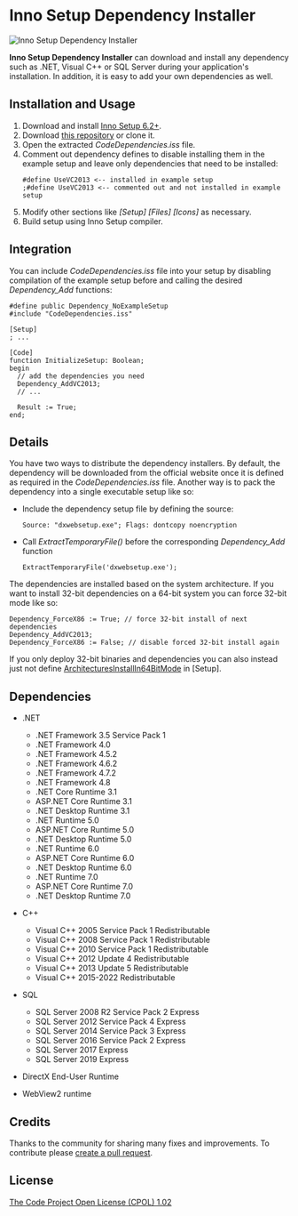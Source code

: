 # Inno Setup Dependency Installer

![Inno Setup Dependency Installer](https://user-images.githubusercontent.com/341158/122873592-3e2e9d80-d332-11eb-8055-8a4c6064ac4e.gif)

**Inno Setup Dependency Installer** can download and install any dependency such as .NET, Visual C++ or SQL Server during your application's installation. In addition, it is easy to add your own dependencies as well.

## Installation and Usage

1. Download and install [Inno Setup 6.2+](https://www.jrsoftware.org/isinfo.php).
2. Download [this repository](https://github.com/DomGries/InnoDependencyInstaller/archive/master.zip) or clone it.
3. Open the extracted _CodeDependencies.iss_ file.
4. Comment out dependency defines to disable installing them in the example setup and leave only dependencies that need to be installed:
    ```iss
    #define UseVC2013 <-- installed in example setup
    ;#define UseVC2013 <-- commented out and not installed in example setup
    ```
5. Modify other sections like _[Setup] [Files] [Icons]_ as necessary.
6. Build setup using Inno Setup compiler.

## Integration

You can include _CodeDependencies.iss_ file into your setup by disabling compilation of the example setup before and calling the desired _Dependency_Add_ functions:

```iss
#define public Dependency_NoExampleSetup
#include "CodeDependencies.iss"

[Setup]
; ...

[Code]
function InitializeSetup: Boolean;
begin
  // add the dependencies you need
  Dependency_AddVC2013;
  // ...

  Result := True;
end;
```

## Details

You have two ways to distribute the dependency installers. By default, the dependency will be downloaded from the official website once it is defined as required in the _CodeDependencies.iss_ file. Another way is to pack the dependency into a single executable setup like so:

* Include the dependency setup file by defining the source:

    ```iss
    Source: "dxwebsetup.exe"; Flags: dontcopy noencryption
    ```

* Call _ExtractTemporaryFile()_ before the corresponding _Dependency_Add_ function

    ```iss
    ExtractTemporaryFile('dxwebsetup.exe');
    ```

The dependencies are installed based on the system architecture. If you want to install 32-bit dependencies on a 64-bit system you can force 32-bit mode like so:

```iss
Dependency_ForceX86 := True; // force 32-bit install of next dependencies
Dependency_AddVC2013;
Dependency_ForceX86 := False; // disable forced 32-bit install again
```

If you only deploy 32-bit binaries and dependencies you can also instead just not define [ArchitecturesInstallIn64BitMode](https://jrsoftware.org/ishelp/index.php?topic=setup_architecturesinstallin64bitmode) in [Setup].

## Dependencies

* .NET
    * .NET Framework 3.5 Service Pack 1
    * .NET Framework 4.0
    * .NET Framework 4.5.2
    * .NET Framework 4.6.2
    * .NET Framework 4.7.2
    * .NET Framework 4.8
    * .NET Core Runtime 3.1
    * ASP.NET Core Runtime 3.1
    * .NET Desktop Runtime 3.1
    * .NET Runtime 5.0
    * ASP.NET Core Runtime 5.0
    * .NET Desktop Runtime 5.0
    * .NET Runtime 6.0
    * ASP.NET Core Runtime 6.0
    * .NET Desktop Runtime 6.0
    * .NET Runtime 7.0
    * ASP.NET Core Runtime 7.0
    * .NET Desktop Runtime 7.0

* C++
    * Visual C++ 2005 Service Pack 1 Redistributable
    * Visual C++ 2008 Service Pack 1 Redistributable
    * Visual C++ 2010 Service Pack 1 Redistributable
    * Visual C++ 2012 Update 4 Redistributable
    * Visual C++ 2013 Update 5 Redistributable
    * Visual C++ 2015-2022 Redistributable

* SQL
    * SQL Server 2008 R2 Service Pack 2 Express
    * SQL Server 2012 Service Pack 4 Express
    * SQL Server 2014 Service Pack 3 Express
    * SQL Server 2016 Service Pack 2 Express
    * SQL Server 2017 Express
    * SQL Server 2019 Express

* DirectX End-User Runtime

* WebView2 runtime

## Credits

Thanks to the community for sharing many fixes and improvements. To contribute please [create a pull request](https://github.com/DomGries/InnoDependencyInstaller/pulls).

## License

[The Code Project Open License (CPOL) 1.02](https://github.com/DomGries/InnoDependencyInstaller/blob/master/LICENSE.md)
